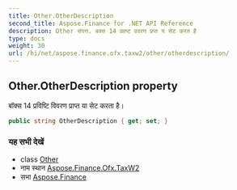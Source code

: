```yaml
---
title: Other.OtherDescription
second_title: Aspose.Finance for .NET API Reference
description: Other संपत्त. बक्स 14 प्रवष्ट ववरण प्रप्त य सेट करत है
type: docs
weight: 30
url: /hi/net/aspose.finance.ofx.taxw2/other/otherdescription/
---
```

## Other.OtherDescription property

बॉक्स 14 प्रविष्टि विवरण प्राप्त या सेट करता है।

```csharp
public string OtherDescription { get; set; }
```

### यह सभी देखें

* class [Other](../)
* नाम स्थान [Aspose.Finance.Ofx.TaxW2](../../other/)
* सभा [Aspose.Finance](../../../)


